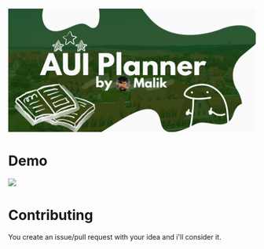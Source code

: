 ![](./public/banner.png)

# Demo

![](https://github.com/user-attachments/assets/2db96a2e-a1da-4884-b8f2-92961c05e251)

# Contributing

You create an issue/pull request with your idea and i'll consider it.